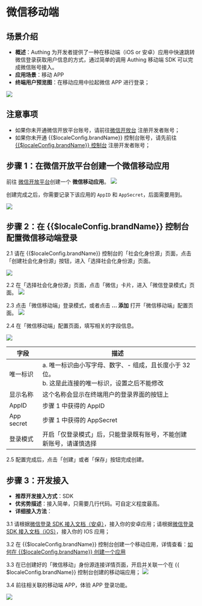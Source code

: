 # 微信移动端

<LastUpdated />

## 场景介绍

- **概述**：Authing 为开发者提供了一种在移动端（iOS or 安卓）应用中快速跳转微信登录获取用户信息的方式，通过简单的调用 Authing 移动端 SDK 可以完成微信账号接入。
- **应用场景**：移动 APP
- **终端用户预览图**：在移动应用中拉起微信 APP 进行登录；

![](./images/wechatmobile4.jpg)

## 注意事项
- 如果你未开通微信开放平台账号，请前往[微信开放台](https://open.weixin.qq.com/cgi-bin/index?t=home/index&lang=zh_CN) 注册开发者账号；
- 如果你未开通 {{$localeConfig.brandName}} 控制台账号，请先前往 [{{$localeConfig.brandName}} 控制台](https://authing.cn/) 注册开发者账号；

## 步骤 1：在微信开放平台创建一个微信移动应用
前往 [微信开放平台](https://open.weixin.qq.com/cgi-bin/index?t=home/index&lang=zh_CN)创建一个 **微信移动应用**。
![](./images/open1.jpg)

创建完成之后，你需要记录下该应用的 `AppID` 和 `AppSecret`，后面需要用到。


![](./images/open2.jpg)

## 步骤 2：在 {{$localeConfig.brandName}} 控制台配置微信移动端登录
2.1 请在 {{$localeConfig.brandName}} 控制台的「社会化身份源」页面，点击「创建社会化身份源」按钮，进入「选择社会化身份源」页面。

![](~@imagesZhCn/guides/connections/create-social-idp.jpg)

2.2 在「选择社会化身份源」页面，点击「微信」卡片，进入「微信登录模式」页面。
![](../wechat-pc/images/add-app-1.jpg)

2.3  点击「微信移动端」登录模式，或者点击 **… 添加** 打开「微信移动端」配置页面。
![](./images/wechatmobile1.jpg)

2.4 在「微信移动端」配置页面，填写相关的字段信息。

![](./images/wechatmobile2.jpg)


| 字段         | 描述                                                                                                    |
| ------------ | ------------------------------------------------------------------------------------------------------- |
| 唯一标识     | a. 唯一标识由小写字母、数字、- 组成，且长度小于 32 位。<br />b. 这是此连接的唯一标识，设置之后不能修改  |
| 显示名称     | 这个名称会显示在终端用户的登录界面的按钮上                                                              |
| AppID    | 步骤 1 中获得的 AppID                                                                                  |
| App secret  | 步骤 1 中获得的 AppSecret                                                                               |
| 登录模式     | 开启「仅登录模式」后，只能登录既有账号，不能创建新账号，请谨慎选择                                      |

2.5 配置完成后，点击「创建」或者「保存」按钮完成创建。


## 步骤 3：开发接入

- **推荐开发接入方式**：SDK 
- **优劣势描述**：接入简单，只需要几行代码。可自定义程度最高。
- **详细接入方法**：
 
 3.1 请根据[微信登录 SDK 接入文档（安卓）](https://docs.authing.cn/v2/reference/sdk-for-android/social/wechat.html)，接入你的安卓应用；请根据[微信登录 SDK 接入文档（iOS）](https://docs.authing.cn/v2/reference/sdk-for-ios/social/wechat.html)，接入你的 IOS 应用；
 
 3.2 在 {{$localeConfig.brandName}} 控制台创建一个移动应用，详情查看：[如何在 {{$localeConfig.brandName}} 创建一个应用](/guides/app-new/create-app/create-app.md)

 3.3 在已创建好的「微信移动」身份源连接详情页面，开启并关联一个在 {{ $localeConfig.brandName}} 控制台创建的移动端应用；
 ![](./images/wechatmobile3.jpg)

 3.4 前往相关联的移动端 APP，体验 APP 登录功能。

  ![](./images/wechatmobile4.jpg)
  
